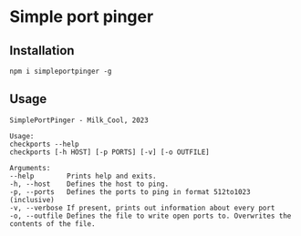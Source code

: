 # Simple port pinger

## Installation
`npm i simpleportpinger -g`

## Usage

```
SimplePortPinger - Milk_Cool, 2023

Usage:
checkports --help
checkports [-h HOST] [-p PORTS] [-v] [-o OUTFILE]

Arguments:
--help        Prints help and exits.
-h, --host    Defines the host to ping.
-p, --ports   Defines the ports to ping in format 512to1023 (inclusive)
-v, --verbose If present, prints out information about every port
-o, --outfile Defines the file to write open ports to. Overwrites the contents of the file.
```
